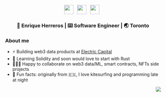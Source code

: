 <body>
<p align='center'> 
  <a href="twitter.com/eherrerosj"><img height="30" src="https://raw.githubusercontent.com/trinwin/trinwin/master/icons/twitter.png?raw=true"></a>&nbsp;&nbsp;
  <a href="https://www.linkedin.com/in/eherrerosj/"><img height="30" src="https://raw.githubusercontent.com/trinwin/trinwin/master/icons/linkedin.png?raw=true"></a>&nbsp;&nbsp;
  <a href="https://medium.com/@eherreros"><img height="30" src="https://raw.githubusercontent.com/trinwin/trinwin/master/icons/medium.png?raw=true"></a>&nbsp;&nbsp;

<div align="center">
<h3> 👀 Enrique Herreros | ⌨️ Software Engineer | 🌏 Toronto </h3> 
</div>

### About me 
- ⚡️ Building web3 data products at [Electric Capital](https://www.electriccapital.com/team)  
- 🌱 Learning Solidity and soon would love to start with Rust  
- 🏃🏻‍♂️ Happy to collaborate on web3 data/ML, smart contracts, NFTs side projects  
- 🤠 Fun facts: originally from 🇪🇸, I love kitesurfing and programming late at night  
</body>


<img style="float: right;" src="https://visitor-badge.laobi.icu/badge?page_id=eherrerosj.visitor-badge">
